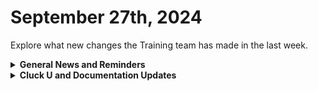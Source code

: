 # September 27th, 2024

Explore what new changes the Training team has made in the last week.

<details>

<summary><strong>General News and Reminders</strong></summary>

* **Game Tip of the Week:**
  * I just finished FFVII Rebirth. First, you should definitely play it. Second, as much as there is a TON of stuff to do in this game, the main storyline is the gold. Skip some of the side stuff and get to the end, it's worth it.
  * DON'T FORGET ZELDA ECHOES OF WISDOM IS OUT!
* **SHOUT OUTS** **TO:**
  * R. Paragallo, Tim, Andrew, Robert D., Ryan, Addy, Dominik, JD, Tom, Robert S., Jordan, and Cat
    * AND Kevin with a perfect score :confetti\_ball:
  * Take the [foundations-certification.md](../../cluck-university/rewst-foundations/foundations-certification.md "mention") Exam, and collect your prestigious **Certified Rewster** badge in Discord. As well as access to a super secret Discord channel.
* Join us in our [Cluck-U Discord channel](https://discord.com/channels/936789089703845988/1121465945295167588) if you have any questions, comments, or concerns!
* [Sign up for the Office Hours](https://calendly.com/cluck-u/office-hours?) to work through any questions you have during and after training! If there is something you want us to cover, Let us know!

</details>

<details>

<summary><strong>Cluck U and Documentation Updates</strong></summary>

**What's New at Cluck University?**

* Keep an eye out for the [Clean Automation (200 Series)](https://app.gitbook.com/o/mdGoyUomPKsvu1TSazxc/s/AQQ1EHVcEsGKBPVHmiav/\~/diff/\~/changes/942/\~/revisions/8PDOguEglvOE7fhJGNYF/cluck-university/clean-automation-200-series)Certification👀​
* Stay tuned for exciting new self-paced content and special live sessions for beginners coming in September 2024!
* Check out the Cluck University Landing Page @ [go.rew.st/cluck-university](https://go.rew.st/cluck-university) for all the latest courses self-serve and live.

**The List of Reminders:**

* We'd love to get your feedback on our Training and Documentation! [Please fill out this form to let us know how we can improve](https://app.sli.do/event/m8C3AjPUnuDgpkVDmPsQL3)!
* You can make training and documentation requests at [https://rewst.canny.io/](https://rewst.canny.io/)​

**New & Updated Pages:**

* ​[September 20th, 2024](https://app.gitbook.com/o/mdGoyUomPKsvu1TSazxc/s/AQQ1EHVcEsGKBPVHmiav/\~/diff/\~/changes/942/\~/revisions/8PDOguEglvOE7fhJGNYF/updates/marketplace-updates/september-20th-2024) updated to reflect new crate enhancements and bug fixes
* Open Mic: [Sept 20, 2024: How to Help The ROC Help You](https://app.gitbook.com/o/mdGoyUomPKsvu1TSazxc/s/AQQ1EHVcEsGKBPVHmiav/\~/diff/\~/changes/942/\~/revisions/8PDOguEglvOE7fhJGNYF/updates/roc-open-mics/sept-20-2024-how-to-help-the-roc-help-you)

</details>
